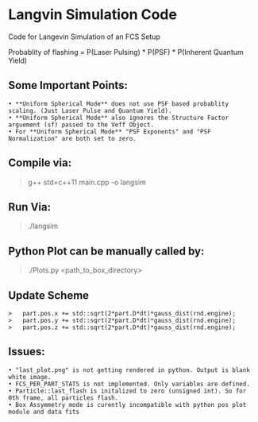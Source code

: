 
# Langvin Simulation Code

Code for Langevin Simulation of an FCS Setup

Probablity of flashing = P(Laser Pulsing) * P(PSF) * P(Inherent Quantum Yield)


## Some Important Points:

	• **Uniform Spherical Mode** does not use PSF based probablity scaling. (Just Laser Pulse and Quantum Yield).
	• **Uniform Spherical Mode** also ignores the Structure Factor arguement (sf) passed to the Veff Object.
	• For **Uniform Spherical Mode** "PSF Exponents" and "PSF Normalization" are both set to zero.




## Compile via:

> g++ std=c++11 main.cpp -o langsim

## Run Via: 

> ./langsim


## Python Plot can be manually called by:

> ./Plots.py <path_to_box_directory>



## Update Scheme

	>	part.pos.x += std::sqrt(2*part.D*dt)*gauss_dist(rnd.engine);
	>   part.pos.y += std::sqrt(2*part.D*dt)*gauss_dist(rnd.engine);
	>  	part.pos.z += std::sqrt(2*part.D*dt)*gauss_dist(rnd.engine);


## Issues: 
	• "last_plot.png" is not getting rendered in python. Output is blank white image.
    • FCS_PER_PART_STATS is not implemented. Only variables are defined.
    • Particle::last_flash is initalized to zero (unsigned int). So for 0th frame, all particles flash.
    • Box Assymmetry mode is curently incompatible with python pos plot module and data fits